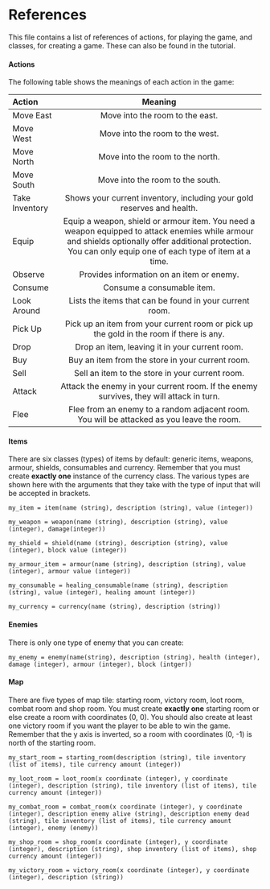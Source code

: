 # References

This file contains a list of references of actions, for playing the game, and classes, for creating a game. These can also be found in the tutorial.

#### Actions

The following table shows the meanings of each action in the game:

| Action | Meaning |
| :------------ |:---------------:|
| Move East | Move into the room to the east. |
| Move West | Move into the room to the west. |
| Move North | Move into the room to the north. |
| Move South | Move into the room to the south. |
| Take Inventory | Shows your current inventory, including your gold reserves and health. |
| Equip | Equip a weapon, shield or armour item. You need a weapon equipped to attack enemies while armour and shields optionally offer additional protection. You can only equip one of each type of item at a time. |
| Observe | Provides information on an item or enemy. |
| Consume | Consume a consumable item. |
| Look Around | Lists the items that can be found in your current room. |
| Pick Up | Pick up an item from your current room or pick up the gold in the room if there is any.|
| Drop | Drop an item, leaving it in your current room. |
| Buy | Buy an item from the store in your current room. |
| Sell | Sell an item to the store in your current room. |
| Attack | Attack the enemy in your current room. If the enemy survives, they will attack in turn. |
| Flee | Flee from an enemy to a random adjacent room. You will be attacked as you leave the room. |

#### Items

There are six classes (types) of items by default: generic items, weapons, armour, shields, consumables and currency. Remember that you must create **exactly one** instance of the currency class. The various types are shown here with the arguments that they take with the type of input that will be accepted in brackets.

    my_item = item(name (string), description (string), value (integer))

    my_weapon = weapon(name (string), description (string), value (integer), damage(integer))

    my_shield = shield(name (string), description (string), value (integer), block value (integer))

    my_armour_item = armour(name (string), description (string), value (integer), armour value (integer))

    my_consumable = healing_consumable(name (string), description (string), value (integer), healing amount (integer))

    my_currency = currency(name (string), description (string))

#### Enemies

 There is only one type of enemy that you can create:

    my_enemy = enemy(name(string), description (string), health (integer), damage (integer), armour (integer), block (intger))

#### Map

 There are five types of map tile: starting room, victory room, loot room, combat room and shop room. You must create **exactly one** starting room or else create a room with coordinates (0, 0). You should also create at least one victory room if you want the player to be able to win the game. Remember that the y axis is inverted, so a room with coordinates (0, -1) is north of the starting room.

    my_start_room = starting_room(description (string), tile inventory (list of items), tile currency amount (integer))

    my_loot_room = loot_room(x coordinate (integer), y coordinate (integer), description (string), tile inventory (list of items), tile currency amount (integer))

    my_combat_room = combat_room(x coordinate (integer), y coordinate (integer), description enemy alive (string), description enemy dead (string), tile inventory (list of items), tile currency amount (integer), enemy (enemy))

    my_shop_room = shop_room(x coordinate (integer), y coordinate (integer), description (string), shop inventory (list of items), shop currency amount (integer))

    my_victory_room = victory_room(x coordinate (integer), y coordinate (integer), description (string))
